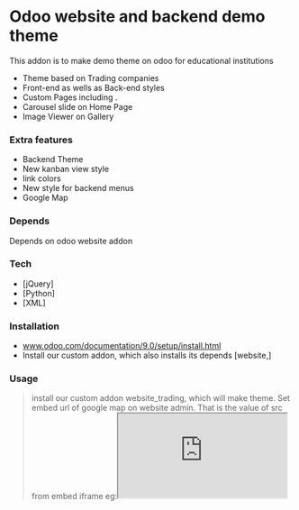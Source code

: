 # Odoo website and backend demo theme

This addon is to make demo theme on odoo for educational institutions

  - Theme based on Trading companies
  - Front-end as wells as Back-end styles
  - Custom Pages including .
  - Carousel slide on Home Page
  - Image Viewer on Gallery

### Extra features
  - Backend Theme
  - New kanban view style
  - link colors
  - New style for backend menus
  - Google Map

### Depends
Depends on odoo website addon

### Tech

* [jQuery]
* [Python]
* [XML]

### Installation
- www.odoo.com/documentation/9.0/setup/install.html
- Install our custom addon, which also installs its depends [website,]

### Usage
>install our custom addon website_trading, which will make theme.
>Set embed url of google map on website admin. That is the value of src from embed iframe
> eg:<iframe src='https://www.google.com/maps/embed?pb=!1m18!1m12!1m3!1d462568.9345743058!2d54.94791546829496!3d25.074096021734164!2m3!1f0!2f0!3f0!3m2!1i1024!2i768!4f13.1!3m3!1m2!1s0x3e5f43496ad9c645%3A0xbde66e5084295162!2sDubai+-+United+Arab+Emirates!5e0!3m2!1sen!2sin!4v1490758316216'/>
>Take value of src and paste on website admin config


License
----
GNU LESSER GENERAL PUBLIC LICENSE, Version 3 (LGPLv3)
(http://www.gnu.org/licenses/agpl.html)

